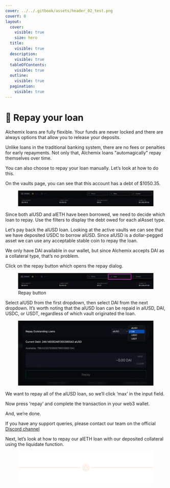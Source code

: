 ```yaml
---
cover: ../../.gitbook/assets/header_02_test.png
coverY: 0
layout:
  cover:
    visible: true
    size: hero
  title:
    visible: true
  description:
    visible: true
  tableOfContents:
    visible: true
  outline:
    visible: true
  pagination:
    visible: true
---
```


# 🌟 Repay your loan

Alchemix loans are fully flexible. Your funds are never locked and there are always options that allow you to release your deposits.

Unlike loans in the traditional banking system, there are no fees or penalties for early repayments. Not only that, Alchemix loans "automagically" repay themselves over time.

You can also choose to repay your loan manually. Let’s look at how to do this.

On the vaults page, you can see that this account has a debt of $1050.35.

<figure>
  <img
    src="../../.gitbook/assets/image%20(11)%20(1).png"
    alt=""
  />
</figure>

Since both alUSD and alETH have been borrowed, we need to decide which loan to repay. Use the filters to display the debt owed for each alAsset type.

Let’s pay back the alUSD loan. Looking at the active vaults we can see that we have deposited USDC to borrow alUSD. Since alUSD is a dollar-pegged asset we can use any acceptable stable coin to repay the loan.

We only have DAI available in our wallet, but since Alchemix accepts DAI as a collateral type, that’s no problem.

Click on the repay button which opens the repay dialog.

<figure>
  <img
    src="../../.gitbook/assets/image%20(12)%20(1).png"
    alt="Repay button"
  />
  <figcaption>Repay button</figcaption>
</figure>

Select alUSD from the first dropdown, then select DAI from the next dropdown. It’s worth noting that the alUSD loan can be repaid in alUSD, DAI, USDC, or USDT, regardless of which vault originated the loan.

<figure><img src="../../.gitbook/assets/image (14) (1).png" alt=""></img></figure>

We want to repay all of the alUSD loan, so we’ll click ‘max’ in the input field.

Now press ‘repay’ and complete the transaction in your web3 wallet.

And, we’re done.

If you have any support queries, please contact our team on the official [Discord channel](https://alchemix-finance.gitbook.io/user-docs/resources)

Next, let’s look at how to repay our alETH loan with our deposited collateral using the liquidate function.

<figure>
  <img src="../../.gitbook/assets/header_02_test.png" alt=""></img>
</figure>
